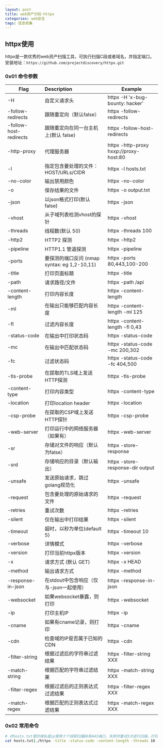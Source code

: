 ```yaml
---
layout: post
title: web资产识别-httpx
categories: web安全
tags: 信息收集
---
```


## httpx使用

httpx是一款优秀的web资产扫描工具，可执行扫描C段或者域名，并指定端口。安装地址：`https://github.com/projectdiscovery/httpx.git`

### 0x01 命令参数

| Flag                   | Description                                  | Example                                |
| ---------------------- | :------------------------------------------- | -------------------------------------- |
| -H                     | 自定义请求头                                 | httpx -H 'x-bug-bounty: hacker'        |
| -follow-redirects      | 跟随重定向（默认false）                      | httpx -follow-redirects                |
| -follow-host-redirects | 跟随重定向在同一台主机上(默认 false)         | httpx -follow-host-redirects           |
| -http-proxy            | 代理服务器                                   | httpx -http-proxy hxxp://proxy-host:80 |
| -l                     | 指定包含要处理的文件：HOST/URLs/CIDR         | httpx -l hosts.txt                     |
| -no-color              | 输出禁用颜色                                 | httpx -no-color                        |
| -o                     | 保存结果的文件                               | httpx -o output.txt                    |
| -json                  | 以json格式打印(默认 false)                   | httpx -json                            |
| -vhost                 | 从子域列表检测vhost的探针                    | httpx -vhost                           |
| -threads               | 线程数(默认 50)                              | httpx -threads 100                     |
| -http2                 | HTTP2 探测                                   | httpx -http2                           |
| -pipeline              | HTTP1.1 管道探测                             | httpx -pipeline                        |
| -ports                 | 要探测的端口反问 (nmap syntax: eg 1,2-10,11) | httpx -ports 80,443,100-200            |
| -title                 | 打印页面标题                                 | httpx -title                           |
| -path                  | 请求路径/文件                                | httpx -path /api                       |
| -content-length        | 打印内容长度                                 | httpx -content-length                  |
| -ml                    | 在输出只能够匹配内容长度                     | httpx -content-length -ml 125          |
| -fl                    | 过滤内容长度                                 | httpx -content-length -fl 0,43         |
| -status-code           | 在输出中打印状态码                           | httpx -status-code                     |
| -mc                    | 在输出中匹配状态码                           | httpx -status-code -mc 200,302         |
| -fc                    | 过滤状态码                                   | httpx -status-code -fc 404,500         |
| -tls-probe             | 在提取的TLS域上发送HTTP探测                  | httpx -tls-probe                       |
| -content-type          | 打印内容类型                                 | httpx -content-type                    |
| -location              | 打印location header                          | httpx -location                        |
| -csp-probe             | 在提取的CSP域上发送HTTP探针                  | httpx -csp-probe                       |
| -web-server            | 打印运行中的网络服务器（如果有）             | httpx -web-server                      |
| -sr                    | 存储对文件的响应（默认为false）              | httpx -store-response                  |
| -srd                   | 存储响应的目录（默认输出）                   | httpx -store-response-dir output       |
| -unsafe                | 发送原始请求，跳过golang规范化               | httpx -unsafe                          |
| -request               | 包含要处理的原始请求的文件                   | httpx -request                         |
| -retries               | 重试次数                                     | httpx -retries                         |
| -silent                | 仅在输出中打印结果                           | httpx -silent                          |
| -timeout               | 超时，以秒为单位(default 5)                  | httpx -timeout 10                      |
| -verbose               | 详情模式                                     | httpx -verbose                         |
| -version               | 打印当前httpx版本                            | httpx -version                         |
| -x                     | 请求方式 (默认 GET)                          | httpx -x HEAD                          |
| -method                | 输出请求方式                                 | httpx -method                          |
| -response-in-json      | 在stdout中包含响应（仅与-json一起使用）      | httpx -response-in-json                |
| -websocket             | 如果websocket暴露，则打印                    | httpx -websocket                       |
| -ip                    | 打印主机IP                                   | httpx -ip                              |
| -cname                 | 如果有cname记录，则打印                      | httpx -cname                           |
| -cdn                   | 检查域的IP是否属于已知的CDN                  | httpx -cdn                             |
| -filter-string         | 根据过滤后的字符串过滤结果                   | httpx -filter-string XXX               |
| -match-string          | 根据匹配的字符串过滤结果                     | httpx -match-string XXX                |
| -filter-regex          | 根据过滤后的正则表达式过滤结果               | httpx -filter-regex XXX                |
| -match-regex           | 根据匹配的正则表达式过滤结果                 | httpx -match-regex XXX                 |

### 0x02 常用命令

```bash
# 对hosts.txt里的域名或ip使用十个线程扫描80和443端口，失败时重试3次进行扫描，打印标题、状态码
cat hosts.txt|./httpx -title -status-code -content-length -threads 10 --timeout=20 -ports 80,443 -follow-redirects -retries 2 -http-proxy http://127.0.0.1:8080 -o result.txt -H "User-Agent: Mozilla/5.0 (Windows NT 10.0; Win64; x64; rv:90.0) Gecko/20100101 Firefox/90.0"
```

